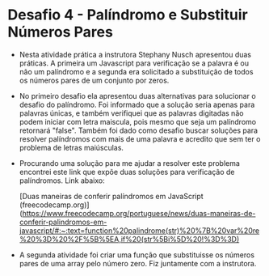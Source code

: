 # Desafio 4 - Palíndromo e Substituir Números Pares

- Nesta atividade prática a instrutora Stephany Nusch apresentou duas práticas. A primeira um Javascript para verificação se a palavra é ou não um palíndromo e a segunda era solicitado a substituição de todos os números pares de um conjunto por zeros.

- No primeiro desafio ela apresentou duas alternativas para solucionar o desafio do palíndromo. Foi informado que a solução seria apenas para palavras únicas, e também verifiquei que as palavras digitadas não podem iniciar com letra maiscula, pois mesmo que seja um palíndromo retornará "false". Também foi dado como desafio buscar soluções para resolver palíndromos com mais de uma palavra e acredito que sem ter o problema de letras maiúsculas.

- Procurando uma solução para me ajudar a resolver este problema encontrei este link que expõe duas soluções para verificação de palíndromos. Link abaixo:
  
  [Duas maneiras de conferir palíndromos em JavaScript (freecodecamp.org)](https://www.freecodecamp.org/portuguese/news/duas-maneiras-de-conferir-palindromos-em-javascript/#:~:text=function%20palindrome(str)%20%7B%20var%20re%20%3D%20%2F%5B%5EA,if%20(str%5Bi%5D%20!%3D%3D)

- A segunda atividade foi criar uma função que substituisse os números pares de uma array pelo número zero. Fiz juntamente com a instrutora.